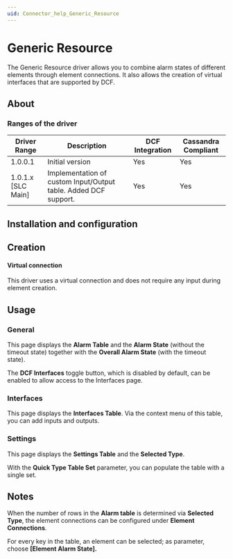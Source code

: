 ```yaml
---
uid: Connector_help_Generic_Resource
---
```


# Generic Resource

The Generic Resource driver allows you to combine alarm states of different elements through element connections. It also allows the creation of virtual interfaces that are supported by DCF.

## About

### Ranges of the driver

| **Driver Range**     | **Description**                                                 | **DCF Integration** | **Cassandra Compliant** |
|----------------------|-----------------------------------------------------------------|---------------------|-------------------------|
| 1.0.0.1              | Initial version                                                 | Yes                 | Yes                     |
| 1.0.1.x \[SLC Main\] | Implementation of custom Input/Output table. Added DCF support. | Yes                 | Yes                     |

## Installation and configuration

## Creation

#### Virtual connection

This driver uses a virtual connection and does not require any input during element creation.

## Usage

### General

This page displays the **Alarm Table** and the **Alarm State** (without the timeout state) together with the **Overall Alarm State** (with the timeout state).

The **DCF Interfaces** toggle button, which is disabled by default, can be enabled to allow access to the Interfaces page.

### Interfaces

This page displays the **Interfaces Table**. Via the context menu of this table, you can add inputs and outputs.

### Settings

This page displays the **Settings Table** and the **Selected Type**.

With the **Quick Type Table Set** parameter, you can populate the table with a single set.

## Notes

When the number of rows in the **Alarm table** is determined via **Selected Type**, the element connections can be configured under **Element Connections**.

For every key in the table, an element can be selected; as parameter, choose **\[Element Alarm State\].**
